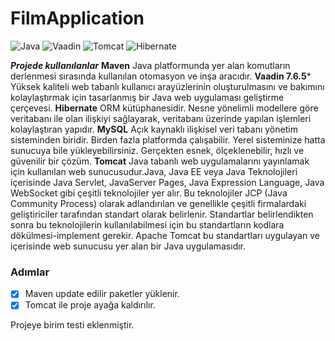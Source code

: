 # FilmApplication
![Java](https://cdn-media-1.freecodecamp.org/images/1*GI9m2zoDYsNNU59q20nMsg.jpeg)
![Vaadin](https://image.slidesharecdn.com/vaadinjavaeeintegration-141104100430-conversion-gate02/95/vaadin-7-java-enterprise-edition-integration-1-638.jpg?cb=1415096010)
![Tomcat](https://sabahattindevrez.com/wp-content/uploads/2018/11/apache-tomcat-rce-exploit.png)
![Hibernate](https://cdn-media-1.freecodecamp.org/images/1*GI9m2zoDYsNNU59q20nMsg.jpeg)

***Projede kullanılanlar*** 
**Maven** Java platformunda yer alan komutların derlenmesi sırasında kullanılan otomasyon ve inşa aracıdır.
**Vaadin 7.6.5*** Yüksek kaliteli web tabanlı kullanıcı arayüzlerinin oluşturulmasını ve bakımını kolaylaştırmak için tasarlanmış bir Java web uygulaması geliştirme çerçevesi.
**Hibernate** ORM kütüphanesidir. Nesne yönelimli modellere göre veritabanı ile olan ilişkiyi sağlayarak, veritabanı üzerinde yapılan işlemleri kolaylaştıran yapıdır.
**MySQL** Açık kaynaklı ilişkisel veri tabanı yönetim sisteminden biridir. Birden fazla platformda çalışabilir. Yerel sisteminize hatta sunucuya bile yükleyebilirsiniz. Gerçekten esnek, ölçeklenebilir, hızlı ve güvenilir bir çözüm.
**Tomcat** Java tabanlı web uygulamalarını yayınlamak için kullanılan web sunucusudur.Java, Java EE veya Java Teknolojileri içerisinde Java Servlet, JavaServer Pages, Java Expression Language, Java WebSocket gibi çeşitli teknolojiler yer alır. Bu teknolojiler JCP (Java Community Process) olarak adlandırılan ve genellikle çeşitli firmalardaki geliştiriciler tarafından standart olarak belirlenir. Standartlar belirlendikten sonra bu teknolojilerin kullanılabilmesi için bu standartların kodlara dökülmesi-implement gerekir. Apache Tomcat bu standartları uygulayan ve içerisinde web sunucusu yer alan bir Java uygulamasıdır.

### Adımlar
- [x] Maven update edilir paketler yüklenir.
- [x] Tomcat ile proje ayağa kaldırılır.

Projeye birim testi eklenmiştir.


